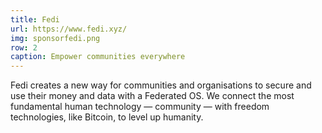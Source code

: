 ```yaml
---
title: Fedi
url: https://www.fedi.xyz/
img: sponsorfedi.png
row: 2
caption: Empower communities everywhere
---
```


Fedi creates a new way for communities and organisations to secure and use their money and data with a Federated OS. We connect the most fundamental human technology — community — with freedom technologies, like Bitcoin, to level up humanity.